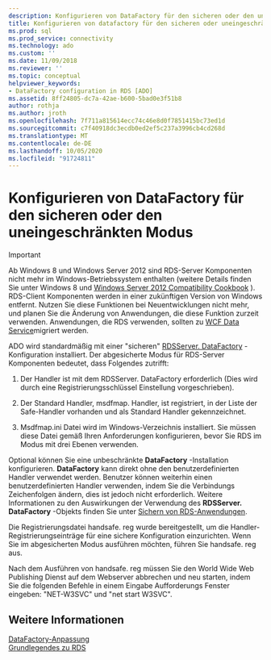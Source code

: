 ```yaml
---
description: Konfigurieren von DataFactory für den sicheren oder den uneingeschränkten Modus
title: Konfigurieren von datafactory für den sicheren oder uneingeschränkten Modus | Microsoft-Dokumentation
ms.prod: sql
ms.prod_service: connectivity
ms.technology: ado
ms.custom: ''
ms.date: 11/09/2018
ms.reviewer: ''
ms.topic: conceptual
helpviewer_keywords:
- DataFactory configuration in RDS [ADO]
ms.assetid: 8ff24805-dc7a-42ae-b600-5bad0e3f51b8
author: rothja
ms.author: jroth
ms.openlocfilehash: 7f711a815614ecc74c46e8d0f7851415bc73ed1d
ms.sourcegitcommit: c7f40918dc3ecdb0ed2ef5c237a3996cb4cd268d
ms.translationtype: MT
ms.contentlocale: de-DE
ms.lasthandoff: 10/05/2020
ms.locfileid: "91724811"
---
```

# <a name="configuring-datafactory-for-safe-or-unrestricted-modes"></a>Konfigurieren von DataFactory für den sicheren oder den uneingeschränkten Modus
> [!IMPORTANT]
>  Ab Windows 8 und Windows Server 2012 sind RDS-Server Komponenten nicht mehr im Windows-Betriebssystem enthalten (weitere Details finden Sie unter Windows 8 und [Windows Server 2012 Compatibility Cookbook](https://www.microsoft.com/download/details.aspx?id=27416) ). RDS-Client Komponenten werden in einer zukünftigen Version von Windows entfernt. Nutzen Sie diese Funktionen bei Neuentwicklungen nicht mehr, und planen Sie die Änderung von Anwendungen, die diese Funktion zurzeit verwenden. Anwendungen, die RDS verwenden, sollten zu [WCF Data Service](/dotnet/framework/wcf/)migriert werden.  
  
 ADO wird standardmäßig mit einer "sicheren" [RDSServer. DataFactory](../../reference/rds-api/datafactory-object-rdsserver.md) -Konfiguration installiert. Der abgesicherte Modus für RDS-Server Komponenten bedeutet, dass Folgendes zutrifft:  
  
1.  Der Handler ist mit dem RDSServer. DataFactory erforderlich (Dies wird durch eine Registrierungsschlüssel Einstellung vorgeschrieben).  
  
2.  Der Standard Handler, msdfmap. Handler, ist registriert, in der Liste der Safe-Handler vorhanden und als Standard Handler gekennzeichnet.  
  
3.  Msdfmap.ini Datei wird im Windows-Verzeichnis installiert. Sie müssen diese Datei gemäß Ihren Anforderungen konfigurieren, bevor Sie RDS im Modus mit drei Ebenen verwenden.  
  
 Optional können Sie eine unbeschränkte **DataFactory** -Installation konfigurieren. **DataFactory** kann direkt ohne den benutzerdefinierten Handler verwendet werden. Benutzer können weiterhin einen benutzerdefinierten Handler verwenden, indem Sie die Verbindungs Zeichenfolgen ändern, dies ist jedoch nicht erforderlich. Weitere Informationen zu den Auswirkungen der Verwendung des **RDSServer. DataFactory** -Objekts finden Sie unter [Sichern von RDS-Anwendungen](./securing-rds-applications.md).  
  
 Die Registrierungsdatei handsafe. reg wurde bereitgestellt, um die Handler-Registrierungseinträge für eine sichere Konfiguration einzurichten. Wenn Sie im abgesicherten Modus ausführen möchten, führen Sie handsafe. reg aus.  
  
 Nach dem Ausführen von handsafe. reg müssen Sie den World Wide Web Publishing Dienst auf dem Webserver abbrechen und neu starten, indem Sie die folgenden Befehle in einem Eingabe Aufforderungs Fenster eingeben: "NET-W3SVC" und "net start W3SVC".  
  
## <a name="see-also"></a>Weitere Informationen  
 [DataFactory-Anpassung](./datafactory-customization.md)   
 [Grundlegendes zu RDS](./rds-fundamentals.md)